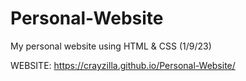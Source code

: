 # Personal-Website
My personal website using HTML &amp; CSS (1/9/23)

WEBSITE: https://crayzilla.github.io/Personal-Website/
